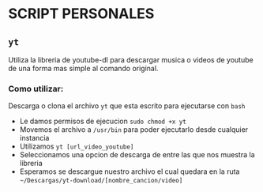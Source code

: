 # SCRIPT PERSONALES

## `yt` 
 Utiliza la libreria de youtube-dl para descargar musica o videos de youtube de una forma mas simple al comando original.
### Como utilizar:
Descarga o clona el archivo `yt` que esta escrito para ejecutarse con `bash`
- Le damos permisos de ejecucion `sudo chmod +x yt`
- Movemos el archivo a `/usr/bin` para poder ejecutarlo desde cualquier instancia
- Utilizamos `yt [url_video_youtube]`
- Seleccionamos una opcion de descarga de entre las que nos muestra la libreria
- Esperamos se descargue nuestro archivo el cual quedara en la ruta `~/Descargas/yt-download/[nombre_cancion/video]`
